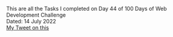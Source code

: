 This are all the Tasks I completed on Day 44 of 100 Days of Web Development Challenge<br>
Dated: 14 July 2022<br>
[My Tweet on this](#)<br>
